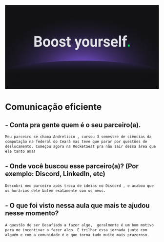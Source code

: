 <img src='boost_yourself.jpg' alt='wallpaper boost yourself' height='275' width='100%'>

# Comunicação eficiente

## - Conta pra gente quem é o seu parceiro(a).
   
    Meu parceiro se chama Andrelicio , cursou 3 semestre de ciências da computação na federal do Ceará mas teve que parar por questões de deslocamento. Começou agora na RocketSeat pra não sair dessa área que ele tanto ama!

## - Onde você buscou esse parceiro(a)? (Por exemplo: Discord, LinkedIn, etc)
    
    Descobri meu parceiro após troca de ideias no Discord , e acabou que os horários dele batem exatamente com os meus.
    

## - O que foi visto nessa aula que mais te ajudou nesse momento?
    
    A questão de ser Desafiado a fazer algo,  geralmente é um bom motivo para me incentivar a fazer algo. E trilhar essa jornada junto com alguém e com a comunidade é o que torna tudo muito mais prazeroso.